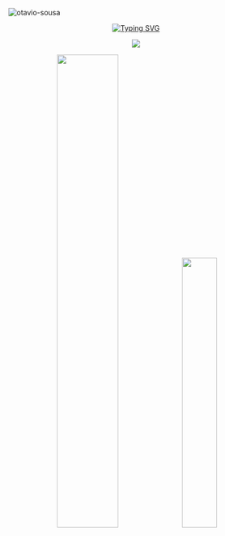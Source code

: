 <p align="left"> <img src="https://komarev.com/ghpvc/?username=Rbel12b&label=Profile%20views&color=0e75b6&style=flat" alt="otavio-sousa" /> </p>

<div align="center">
  <a href="https://git.io/typing-svg">
    <img src="https://readme-typing-svg.herokuapp.com?font=Noto+Sans&size=25&pause=1000&center=true&width=435&lines=Hi%2C+I'm+Rbel12b;I'm+from+Hungary;" alt="Typing SVG" />
  </a>
</div>

<p align="center">
    <img src="https://skillicons.dev/icons?i=arch,cpp,c,py,js,html,css,react,ts,arduino,md,git,github,vscode,cmake,raspberrypi&perline=8">
</p>

<div align="center">
  <picture>
    <source media="(prefers-color-scheme: dark)"
      srcset="https://github-readme-stats-nine-umber-49.vercel.app/api?username=Rbel12b&theme=tokyonight&layout=compact&show_icons=true&count_private=true">
    <source media="(prefers-color-scheme: light)"
      srcset="https://github-readme-stats-nine-umber-49.vercel.app/api?username=Rbel12b&layout=compact&show_icons=true&count_private=true">
    <img width="49%" height="auto"
      src="https://github-readme-stats-nine-umber-49.vercel.app/api?username=Rbel12b&theme=tokyonight&layout=compact&show_icons=true&count_private=true">
  </picture>
  
  <picture>
    <source media="(prefers-color-scheme: dark)"
      srcset="https://github-readme-stats-nine-umber-49.vercel.app/api/top-langs/?username=Rbel12b&theme=tokyonight&layout=compact&langs_count=8">
    <source media="(prefers-color-scheme: light)"
      srcset="https://github-readme-stats-nine-umber-49.vercel.app/api/top-langs/?username=Rbel12b&layout=compact&langs_count=8">
    <img width="37%" height="auto"
      src="https://github-readme-stats-nine-umber-49.vercel.app/api/top-langs/?username=Rbel12b&theme=tokyonight&layout=compact&langs_count=8">
  </picture>
</div>
